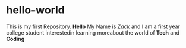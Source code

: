 # hello-world
This is my first Repository.
**Hello** My Name is *Zack* and I am a first year college student interestedin learning moreabout the world of **Tech** and **Coding**
